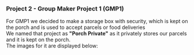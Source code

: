 ### Project 2 - Group Maker Project 1 (GMP1)
For GMP1 we decided to make a storage box with security, which is kept on the porch and is used to accept parcels or food deliveries </br>
We named that project as **"Porch Private"** as it privately stores our parcels and it is kept on the porch. </br>
The images for it are displayed below: